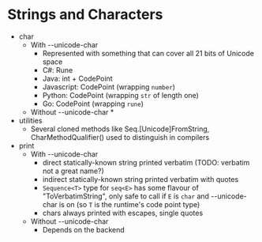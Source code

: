 Strings and Characters
======================

* char
  * With --unicode-char
    * Represented with something that can cover all 21 bits of Unicode space
    * C#: Rune
    * Java: int + CodePoint
    * Javascript: CodePoint (wrapping `number`)
    * Python: CodePoint (wrapping `str` of length one)
    * Go: CodePoint (wrapping `rune`)
  * Without --unicode-char
    * 
* utilities
  * Several cloned methods like Seq.[Unicode]FromString, CharMethodQualifier() used to distinguish in compilers
* print
  * With --unicode-char
    * direct statically-known string printed verbatim (TODO: verbatim not a great name?)
    * indirect statically-known string printed verbatim with quotes
    * `Sequence<T>` type for `seq<E>` has some flavour of "ToVerbatimString", 
      only safe to call if `E` is `char` and --unicode-char is on
      (so `T` is the runtime's code point type)
    * chars always printed with escapes, single quotes
  * Without --unicode-char
    * Depends on the backend